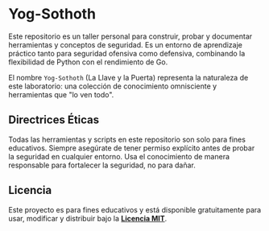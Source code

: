 # Yog-Sothoth

Este repositorio es un taller personal para construir, probar y documentar herramientas y conceptos de seguridad. Es un entorno de aprendizaje práctico tanto para seguridad ofensiva como defensiva, combinando la flexibilidad de Python con el rendimiento de Go.

El nombre `Yog-Sothoth` (La Llave y la Puerta) representa la naturaleza de este laboratorio: una colección de conocimiento omnisciente y herramientas que "lo ven todo".

## Directrices Éticas

Todas las herramientas y scripts en este repositorio son solo para fines educativos. Siempre asegúrate de tener permiso explícito antes de probar la seguridad en cualquier entorno. Usa el conocimiento de manera responsable para fortalecer la seguridad, no para dañar.

## Licencia

Este proyecto es para fines educativos y está disponible gratuitamente para usar, modificar y distribuir bajo la **[Licencia MIT](LICENSE)**.